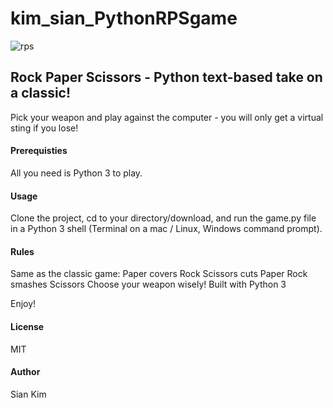 # kim_sian_PythonRPSgame

![rps](https://user-images.githubusercontent.com/90750078/160039776-933b3efe-5611-4c99-b541-98407e792558.jpg)

## Rock Paper Scissors - Python text-based take on a classic!

Pick your weapon and play against the computer - you will only get a virtual sting if you lose!

#### Prerequisties
All you need is Python 3 to play.

#### Usage 
Clone the project, cd to your directory/download, and run the game.py file in a Python 3 shell (Terminal on a mac / Linux, Windows command prompt).

#### Rules
Same as the classic game:
Paper covers Rock Scissors cuts Paper Rock smashes Scissors
Choose your weapon wisely!
Built with Python 3

Enjoy!

#### License 
MIT

#### Author 
Sian Kim
